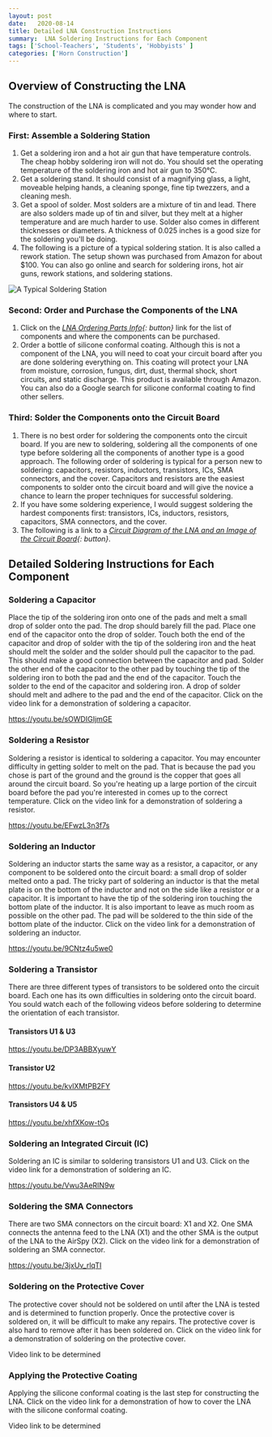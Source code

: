 ```yaml
---
layout: post
date:   2020-08-14
title: Detailed LNA Construction Instructions
summary:  LNA Soldering Instructions for Each Component
tags: ['School-Teachers', 'Students', 'Hobbyists' ]
categories: ['Horn Construction'] 
---
```


## Overview of Constructing the LNA  

The construction of the LNA is complicated and you may wonder how and where to start.  
### First: Assemble a Soldering Station  

1. Get a soldering iron and a hot air gun that have temperature controls. The cheap hobby soldering iron will not do. You should set the operating temperature of the soldering iron and hot air gun to 350°C.  
2. Get a soldering stand. It should consist of a magnifying glass, a light, moveable helping hands, a cleaning sponge, fine tip twezzers, and a cleaning mesh.  
3. Get a spool of solder. Most solders are a mixture of tin and lead. There are also solders made up of tin and silver, but they melt at a higher temperature and are much harder to use. Solder also comes in different thicknesses or diameters. A thickness of 0.025 inches is a good size for the soldering you'll be doing.  
4. The following is a picture of a typical soldering station. It is also called a rework station. The setup shown was purchased from Amazon for about $100. You can also go online and search for soldering irons, hot air guns, rework stations, and soldering stations.   
     
![A Typical Soldering Station](/dspira-lessons/images/SolderingStation.JPG)

### Second: Order and Purchase the Components of the LNA  

1. Click on the *[LNA Ordering Parts Info](https://drive.google.com/file/d/1T7hi79kJvbDzek5PbHVrnjLKBXRcP8YW/view?usp=sharing){: button}* link for the list of components and where the components can be purchased.  
2. Order a bottle of silicone conformal coating. Although this is not a component of the LNA, you will need to coat your circuit board after you are done soldering everything on. This coating will protect your LNA from moisture, corrosion, fungus, dirt, dust, thermal shock, short circuits, and static discharge. This product is available through Amazon. You can also do a Google search for silicone conformal coating to find other sellers.  
     
### Third: Solder the Components onto the Circuit Board  

1. There is no best order for soldering the components onto the circuit board. If you are new to soldering, soldering all the  components of one type before soldering all the components of another type is a good approach. The following order of soldering is typical for a person new to soldering: capacitors, resistors, inductors, transistors, ICs, SMA connectors, and the cover. Capacitors and resistors are the easiest components to solder onto the circuit board and will give the novice a chance to learn the proper techniques for successful soldering.  
2. If you have some soldering experience, I would suggest soldering the hardest components first: transistors, ICs, inductors, resistors, capacitors, SMA connectors, and the cover.  
3. The following is a link to a *[Circuit Diagram of the LNA and an Image of the Circuit Board](https://drive.google.com/file/d/1PwT-tn9KpN2fMcUG9MIAAlKz2KKEgYRl/view?usp=sharing){: button}*.

## Detailed Soldering Instructions for Each Component

### Soldering a Capacitor

Place the tip of the soldering iron onto one of the pads and melt a small drop of solder onto the pad. The drop should barely fill the pad. Place one end of the capacitor onto the drop of solder. Touch both the end of the capacitor and drop of solder with the tip of the soldering iron and the heat should melt the solder and the solder should pull the capacitor to the pad. This should make a good connection between the capacitor and pad. Solder the other end of the capacitor to the other pad by touching the tip of the soldering iron to both the pad and the end of the capacitor. Touch the solder to the end of the capacitor and soldering iron. A drop of solder should melt and adhere to the pad and the end of the capacitor. Click on the video link for a demonstration of soldering a capacitor.

https://youtu.be/sOWDIGIjmGE

### Soldering a Resistor

Soldering a resistor is identical to soldering a capacitor. You may encounter difficulty in getting solder to melt on the pad. That is because the pad you chose is part of the ground and the ground is the copper that goes all around the circuit board. So you're heating up a large portion of the circuit board before the pad you're interested in comes up to the correct temperature. Click on the video link for a demonstration of soldering a resistor.

https://youtu.be/EFwzL3n3f7s

### Soldering an Inductor

Soldering an inductor starts the same way as a resistor, a capacitor, or any component to be soldered onto the circuit board: a small drop of solder melted onto a pad. The tricky part of soldering an inductor is that the metal plate is on the bottom of the inductor and not on the side like a resistor or a capacitor. It is important to have the tip of the soldering iron touching the bottom plate of the inductor. It is also important to leave as much room as possible on the other pad. The pad will be soldered to the thin side of the bottom plate of the inductor. Click on the video link for a demonstration of soldering an inductor.

https://youtu.be/9CNtz4u5we0

### Soldering a Transistor

There are three different types of transistors to be soldered onto the circuit board. Each one has its own difficulties in soldering onto the circuit board. You sould watch each of the following videos before soldering to determine the orientation of each transistor.

#### Transistors U1 & U3

https://youtu.be/DP3ABBXyuwY

#### Transistor U2

https://youtu.be/kvlXMtPB2FY

#### Transistors U4 & U5

https://youtu.be/xhfXKow-tOs

### Soldering an Integrated Circuit \(IC\)

Soldering an IC is similar to soldering transistors U1 and U3. Click on the video link for a demonstration of soldering an IC.

https://youtu.be/Vwu3AeRIN9w

### Soldering the SMA Connectors

There are two SMA connectors on the circuit board: X1 and X2. One SMA connects the antenna feed to the LNA \(X1\) and the other SMA is the output of the LNA to the AirSpy \(X2\). Click on the video link for a demonstration of soldering an SMA connector.

https://youtu.be/3jxUv_rlqTI

### Soldering on the Protective Cover

The protective cover should not be soldered on until after the LNA is tested and is determined to function properly. Once the protective cover is soldered on, it will be difficult to make any repairs. The protective cover is also hard to remove after it has been soldered on. Click on the video link for a demonstration of soldering on the protective cover.

Video link to be determined

### Applying the Protective Coating

Applying the silicone conformal coating is the last step for constructing the LNA. Click on the video link for a demonstration of how to cover the LNA with the silicone conformal coating.

Video link to be determined

